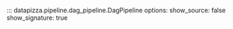 

<!-- prettier-ignore -->
::: datapizza.pipeline.dag_pipeline.DagPipeline
    options:
        show_source: false
        show_signature: true
